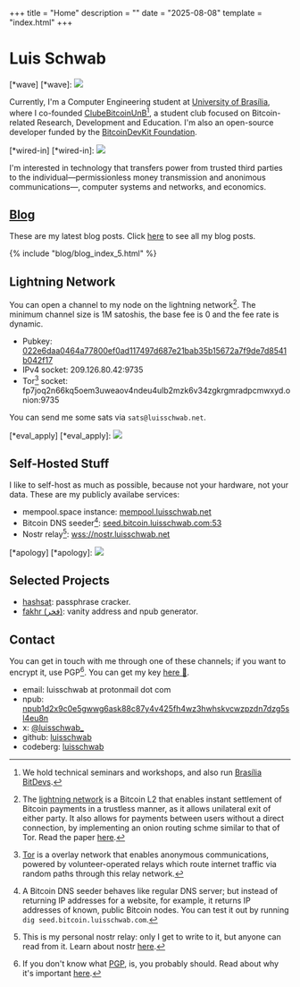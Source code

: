 +++
title = "Home"
description = ""
date = "2025-08-08"
template = "index.html"
+++

# Luis Schwab

[*wave]
[*wave]: ![](/img/wave.jpeg)

Currently, I'm a Computer Engineering student at [University of Brasília](https://ene.unb.br),
where I co-founded [ClubeBitcoinUnB](https://github.com/ClubeBitcoinUnB)[^cbunb], a student club
focused on Bitcoin-related  Research, Development and Education. I'm also an open-source developer
funded by the [BitcoinDevKit Foundation](https://bitcoindevkit.com).

[^cbunb]: We hold technical seminars and workshops, and also run [Brasília BitDevs](https://bitdevs.bsb.br).

[*wired-in]
[*wired-in]: ![](/img/wired-in.jpeg)

I'm interested in technology that transfers power from trusted third parties
to the individual—permissionless money transmission and anonimous communications—,
computer systems and networks, and economics.

## [Blog](/blog)

These are my latest blog posts. Click [here](/blog) to see all my blog posts.

{% include "blog/blog_index_5.html" %}

## Lightning Network

You can open a channel to my node on the lightning network[^ln]. The minimum channel size is 1M satoshis,
the base fee is 0 and the fee rate is dynamic.

- Pubkey: [022e6daa0464a77800ef0ad117497d687e21bab35b15672a7f9de7d8541b042f17](https://mempool.luisschwab.net/lightning/node/022e6daa0464a77800ef0ad117497d687e21bab35b15672a7f9de7d8541b042f17)
- IPv4 socket: 209.126.80.42:9735
- Tor[^tor] socket: fp7joq2n66kq5oem3uweaov4ndeu4ulb2mzk6v34zgkrgmradpcmwxyd.onion:9735

[^ln]:
    The [lightning network](https://river.com/learn/what-is-the-lightning-network/)
    is a Bitcoin L2 that enables instant settlement of Bitcoin
    payments in a trustless manner, as it allows unilateral exit of
    either party. It also allows for payments between users without a direct connection,
    by implementing an onion routing schme similar to that of Tor. Read the paper
    [here](https://lightning.network/lightning-network-paper.pdf).
[^tor]:
    [Tor](https://en.wikipedia.org/wiki/Tor_(network))
    is a overlay network that enables anonymous communications,
    powered by volunteer-operated relays which route internet traffic
    via random paths through this relay network.

You can send me some sats via `sats@luisschwab.net`.

[*eval_apply]
[*eval_apply]: ![](/img/eval-apply.webp)

## Self-Hosted Stuff

I like to self-host as much as possible, because not your hardware, not your data.
These are my publicly availabe services:

- mempool.space instance: [mempool.luisschwab.net](https://mempool.luisschwab.net)
- Bitcoin DNS seeder[^seed]: [seed.bitcoin.luisschwab.com:53](https://seed.bitcoin.luisschwab.com:53)
- Nostr relay[^nostr]: [wss://nostr.luisschwab.net](wss://nostr.luisschwab.net)

[^seed]:
    A Bitcoin DNS seeder behaves like regular DNS server;
    but instead of returning IP addresses for a website, for example,
    it returns IP addresses of known, public Bitcoin nodes.
    You can test it out by running `dig seed.bitcoin.luisschwab.com`.
[^nostr]:
    This is my personal nostr relay: only I get to write to it,
    but anyone can read from it. Learn about nostr [here](https://nostr.com).

[*apology]
[*apology]: ![](/img/apology.webp)

## Selected Projects

- [hashsat](https://github.com/luisschwab/hashsat): passphrase cracker.
- [fakhr (فخر)](https://github.com/luisschwab/fakhr): vanity address and npub generator.

## Contact

You can get in touch with me through one of these channels;
if you want to encrypt it, use PGP[^pgp]. You can get my key
[here 🔑](/pgp/FC43D25BEDD5EE7C.asc).

- email: luisschwab at protonmail dot com
- npub: [npub1d2x9c0e5gwwg6ask88c87y4v425fh4wz3hwhskvcwzpzdn7dzg5sl4eu8n](https://njump.me/npub1d2x9c0e5gwwg6ask88c87y4v425fh4wz3hwhskvcwzpzdn7dzg5sl4eu8n)
- x: [@luisschwab_](https://x.com/luisschwab_)
- github: [luisschwab](https://github.com/luisschwab)
- codeberg: [luisschwab](https://codeberg.org/luisschwab)

[^pgp]:
    If you don't know what [PGP](https://en.wikipedia.org/wiki/Pretty_Good_Privacy),
    is, you probably should. Read about why it's important
    [here](https://nakamotoinstitute.org/pt-br/library/porque-eu-escrevi-o-pgp/).
